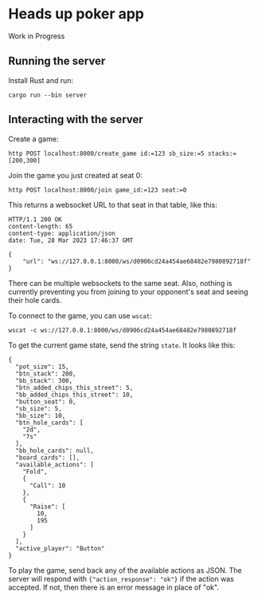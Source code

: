 # Heads up poker app

Work in Progress

## Running the server

Install Rust and run:

```
cargo run --bin server
```

## Interacting with the server

Create a game:

```
http POST localhost:8000/create_game id:=123 sb_size:=5 stacks:=[200,300]
```

Join the game you just created at seat 0:

```
http POST localhost:8000/join game_id:=123 seat:=0
```

This returns a websocket URL to that seat in that table, like this:

```
HTTP/1.1 200 OK
content-length: 65
content-type: application/json
date: Tue, 28 Mar 2023 17:46:37 GMT

{
    "url": "ws://127.0.0.1:8000/ws/d0906cd24a454ae68482e7980892718f"
}
```

There can be multiple websockets to the same seat. Also, nothing is currently preventing you from joining to your opponent's seat and seeing their hole cards.

To connect to the game, you can use `wscat`:

```
wscat -c ws://127.0.0.1:8000/ws/d0906cd24a454ae68482e7980892718f
```

To get the current game state, send the string `state`. It looks like this: 

```
{
  "pot_size": 15,
  "btn_stack": 200,
  "bb_stack": 300,
  "btn_added_chips_this_street": 5,
  "bb_added_chips_this_street": 10,
  "button_seat": 0,
  "sb_size": 5,
  "bb_size": 10,
  "btn_hole_cards": [
    "2d",
    "7s"
  ],
  "bb_hole_cards": null,
  "board_cards": [],
  "available_actions": [
    "Fold",
    {
      "Call": 10
    },
    {
      "Raise": [
        10,
        195
      ]
    }
  ],
  "active_player": "Button"
}
```

To play the game, send back any of the available actions as JSON. The server will respond with `{"action_response": "ok"}` if the action was accepted. If not, then there is an error message in place of "ok".